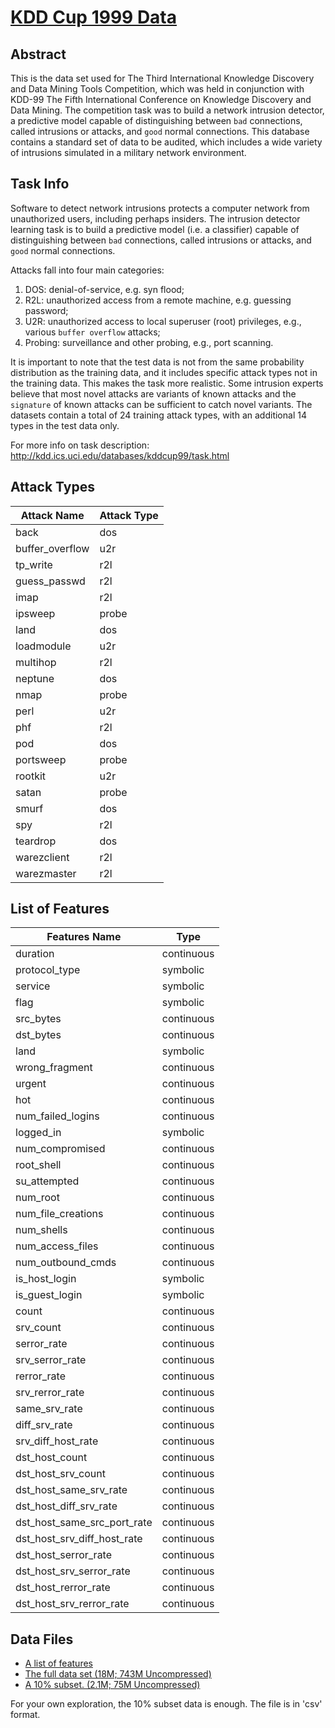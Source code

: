 # [KDD Cup 1999 Data](http://kdd.ics.uci.edu/databases/kddcup99/kddcup99.html)

## Abstract

This is the data set used for The Third International Knowledge Discovery and Data Mining Tools Competition, which was held in conjunction with KDD-99 The Fifth International Conference on Knowledge Discovery and Data Mining. The competition task was to build a network intrusion detector, a predictive model capable of distinguishing between `bad` connections, called intrusions or attacks, and `good` normal connections. This database contains a standard set of data to be audited, which includes a wide variety of intrusions simulated in a military network environment.

## Task Info

Software to detect network intrusions protects a computer network from unauthorized users, including perhaps insiders.  The intrusion detector learning task is to build a predictive model (i.e. a classifier) capable of distinguishing between `bad` connections, called intrusions or attacks, and `good` normal connections.

Attacks fall into four main categories:

1. DOS: denial-of-service, e.g. syn flood;
2. R2L: unauthorized access from a remote machine, e.g. guessing password;
3. U2R:  unauthorized access to local superuser (root) privileges, e.g., various `buffer overflow` attacks; 
4. Probing: surveillance and other probing, e.g., port scanning.

It is important to note that the test data is not from the same probability distribution as the training data, and it includes specific attack types not in the training data.  This makes the task more realistic.  Some intrusion experts believe that most novel attacks are variants of known attacks and the `signature` of known attacks can be sufficient to catch novel variants.  The datasets contain a total of 24 training attack types, with an additional 14 types in the test data only. 

For more info on task description: http://kdd.ics.uci.edu/databases/kddcup99/task.html

## Attack Types

|Attack Name   	|Attack Type|
|---------------|-----------|
|back 			|dos|
|buffer_overflow| u2r|
|tp_write 		|r2l|
|guess_passwd 	|r2l|
|imap 			|r2l|
|ipsweep 		|probe|
|land 			|dos|
|loadmodule 	|u2r|
|multihop 		|r2l|
|neptune 		|dos|
|nmap 			|probe|
|perl 			|u2r|
|phf 			|r2l|
|pod 			|dos|
|portsweep 		|probe|
|rootkit 		|u2r|
|satan 			|probe|
|smurf 			|dos|
|spy 			|r2l|
|teardrop 		|dos|
|warezclient 	|r2l|
|warezmaster 	|r2l|

## List of Features

|Features Name | Type|
|--------------|-----|
|duration | continuous|
|protocol_type | symbolic|
|service | symbolic|
|flag | symbolic|
|src_bytes | continuous|
|dst_bytes | continuous|
|land | symbolic|
|wrong_fragment | continuous|
|urgent | continuous|
|hot | continuous|
|num_failed_logins | continuous|
|logged_in | symbolic|
|num_compromised | continuous|
|root_shell | continuous|
|su_attempted | continuous|
|num_root | continuous|
|num_file_creations | continuous|
|num_shells | continuous|
|num_access_files | continuous|
|num_outbound_cmds | continuous|
|is_host_login | symbolic|
|is_guest_login | symbolic|
|count | continuous|
|srv_count | continuous|
|serror_rate | continuous|
|srv_serror_rate | continuous|
|rerror_rate | continuous|
|srv_rerror_rate | continuous|
|same_srv_rate | continuous|
|diff_srv_rate | continuous|
|srv_diff_host_rate | continuous|
|dst_host_count | continuous|
|dst_host_srv_count | continuous|
|dst_host_same_srv_rate | continuous|
|dst_host_diff_srv_rate | continuous|
|dst_host_same_src_port_rate | continuous|
|dst_host_srv_diff_host_rate | continuous|
|dst_host_serror_rate | continuous|
|dst_host_srv_serror_rate | continuous|
|dst_host_rerror_rate | continuous|
|dst_host_srv_rerror_rate | continuous|

## Data Files

- [A list of features](http://kdd.ics.uci.edu/databases/kddcup99/kddcup.names) 
- [The full data set (18M; 743M Uncompressed)](http://kdd.ics.uci.edu/databases/kddcup99/kddcup.data.gz) 
- [A 10% subset. (2.1M; 75M Uncompressed)](http://kdd.ics.uci.edu/databases/kddcup99/kddcup.data_10_percent.gz) 

For your own exploration, the 10% subset data is enough. The file is in 'csv' format.